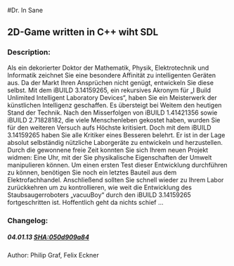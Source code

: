 #Dr. In Sane
## 2D-Game written in C++ wiht SDL

### Description:

Als ein dekorierter Doktor der Mathematik, Physik, Elektrotechnik und Informatik zeichnet Sie eine besondere Affinität zu intelligenten Geräten aus. Da der Markt Ihren Ansprüchen nicht genügt, entwickeln Sie diese selbst. Mit dem iBUILD 3.14159265, ein rekursives Akronym für „I Build Unlimited Intelligent Laboratory Devices“, haben Sie ein Meisterwerk der künstlichen Intelligenz  geschaffen. Es übersteigt bei Weitem den heutigen Stand der Technik. Nach den Misserfolgen von iBUILD 1.41421356 sowie iBUILD 2.71828182, die viele Menschenleben gekostet haben, wurden Sie für den weiteren Versuch aufs Höchste kritisiert. Doch mit dem iBUILD 3.14159265 haben Sie alle Kritiker eines Besseren belehrt. Er ist in der Lage absolut selbständig nützliche Laborgeräte zu entwickeln und herzustellen. Durch die gewonnene freie Zeit konnten Sie sich Ihrem neuen Projekt widmen: Eine Uhr, mit der Sie physikalische Eigenschaften der Umwelt manipulieren können. Um einen ersten Test dieser Entwicklung durchführen zu können, benötigen Sie noch ein letztes Bauteil aus dem Elektrofachhandel. Anschließend sollten Sie schnell wieder zu Ihrem Labor zurückkehren um zu kontrollieren, wie weit die Entwicklung des Staubsaugerroboters „vacuuBoy“ durch den iBUILD 3.14159265 fortgeschritten ist. Hoffentlich geht da nichts schief ...


### Changelog: 

##### 04.01.13  [SHA:050d909a84](https://github.com/philipgraf/Dr_mad_daemon/commit/050d909a84c84fdf713359758f7e8cf63ead6800)



Author: Philip Graf, Felix Eckner
